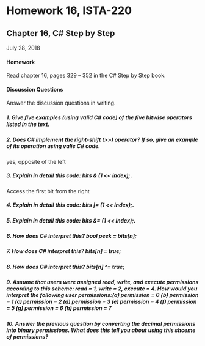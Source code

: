 # Homework 16, ISTA-220
## Chapter 16, C# Step by Step
July 28, 2018
#### Homework

Read chapter 16, pages 329 – 352 in the C# Step by Step book.
#### Discussion Questions
Answer the discussion questions in writing.
##### 1. Give ﬁve examples (using valid C# code) of the ﬁve bitwise operators listed in the text.


##### 2. Does C# implement the right-shift (>>) operator? If so, give an example of its operation using valie C# code.
yes, opposite of the left

##### 3. Explain in detail this code: bits & (1 << index);.
 Access the first bit from the right

##### 4. Explain in detail this code: bits |= (1 << index);.
 

##### 5. Explain in detail this code: bits &= (1 << index);.


##### 6. How does C# interpret this? bool peek = bits[n];


##### 7. How does C# interpret this? bits[n] = true;


##### 8. How does C# interpret this? bits[n] ^= true;


##### 9. Assume that users were assigned read, write, and execute permissions according to this scheme: read = 1, write = 2, execute = 4. How would you interpret the following user permissions:(a) permission = 0 (b) permission = 1 (c) permission = 2 (d) permission = 3 (e) permission = 4 (f) permission = 5 (g) permission = 6 (h) permission = 7


##### 10. Answer the previous question by converting the decimal permissions into binary permissions. What does this tell you about using this shceme of permissions?
